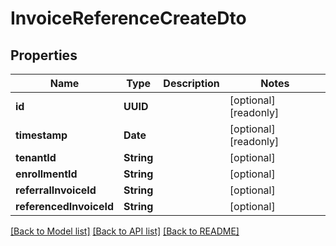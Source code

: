 # InvoiceReferenceCreateDto

## Properties
Name | Type | Description | Notes
------------ | ------------- | ------------- | -------------
**id** | **UUID** |  | [optional] [readonly] 
**timestamp** | **Date** |  | [optional] [readonly] 
**tenantId** | **String** |  | [optional] 
**enrollmentId** | **String** |  | [optional] 
**referralInvoiceId** | **String** |  | [optional] 
**referencedInvoiceId** | **String** |  | [optional] 

[[Back to Model list]](../README.md#documentation-for-models) [[Back to API list]](../README.md#documentation-for-api-endpoints) [[Back to README]](../README.md)


